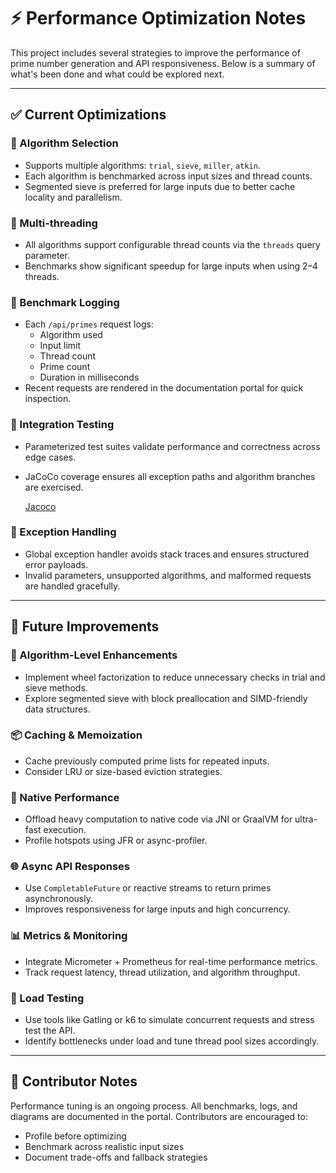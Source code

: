 # ⚡ Performance Optimization Notes

This project includes several strategies to improve the performance of prime number generation and API responsiveness. Below is a summary of what's been done and what could be explored next.

---

## ✅ Current Optimizations

### 🔀 Algorithm Selection
- Supports multiple algorithms: `trial`, `sieve`, `miller`, `atkin`.
- Each algorithm is benchmarked across input sizes and thread counts.
- Segmented sieve is preferred for large inputs due to better cache locality and parallelism.

### 🧵 Multi-threading
- All algorithms support configurable thread counts via the `threads` query parameter.
- Benchmarks show significant speedup for large inputs when using 2–4 threads.

### 🧪 Benchmark Logging
- Each `/api/primes` request logs:
    - Algorithm used
    - Input limit
    - Thread count
    - Prime count
    - Duration in milliseconds
- Recent requests are rendered in the documentation portal for quick inspection.

### 🧰 Integration Testing
- Parameterized test suites validate performance and correctness across edge cases.
- JaCoCo coverage ensures all exception paths and algorithm branches are exercised.

  [Jacoco](jacoco/index.html)
### 🧼 Exception Handling
- Global exception handler avoids stack traces and ensures structured error payloads.
- Invalid parameters, unsupported algorithms, and malformed requests are handled gracefully.

---

## 🚀 Future Improvements

### 🧠 Algorithm-Level Enhancements
- Implement wheel factorization to reduce unnecessary checks in trial and sieve methods.
- Explore segmented sieve with block preallocation and SIMD-friendly data structures.

### 📦 Caching & Memoization
- Cache previously computed prime lists for repeated inputs.
- Consider LRU or size-based eviction strategies.

### 🧮 Native Performance
- Offload heavy computation to native code via JNI or GraalVM for ultra-fast execution.
- Profile hotspots using JFR or async-profiler.

### 🌐 Async API Responses
- Use `CompletableFuture` or reactive streams to return primes asynchronously.
- Improves responsiveness for large inputs and high concurrency.

### 📊 Metrics & Monitoring
- Integrate Micrometer + Prometheus for real-time performance metrics.
- Track request latency, thread utilization, and algorithm throughput.

### 🧪 Load Testing
- Use tools like Gatling or k6 to simulate concurrent requests and stress test the API.
- Identify bottlenecks under load and tune thread pool sizes accordingly.

---

## 🧭 Contributor Notes

Performance tuning is an ongoing process. All benchmarks, logs, and diagrams are documented in the portal. Contributors are encouraged to:
- Profile before optimizing
- Benchmark across realistic input sizes
- Document trade-offs and fallback strategies
